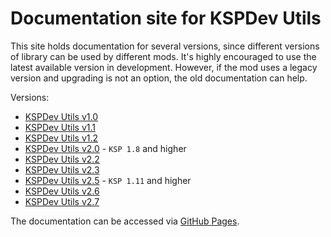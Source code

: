 # Documentation site for KSPDev Utils

This site holds documentation for several versions, since different versions of library can be used by different mods. It's highly encouraged to use the latest available version in development. However, if the mod uses a legacy version and upgrading is not an option, the old documentation can help.

Versions:

* [KSPDev Utils v1.0](v1.0)
* [KSPDev Utils v1.1](v1.1)
* [KSPDev Utils v1.2](v1.2)
* [KSPDev Utils v2.0](v2.0) - `KSP 1.8` and higher
* [KSPDev Utils v2.2](v2.2)
* [KSPDev Utils v2.3](v2.3)
* [KSPDev Utils v2.5](v2.5) - `KSP 1.11` and higher
* [KSPDev Utils v2.6](v2.6)
* [KSPDev Utils v2.7](v2.7)

The documentation can be accessed via [GitHub Pages](https://ihsoft.github.io/KSPDev_Utils/).
